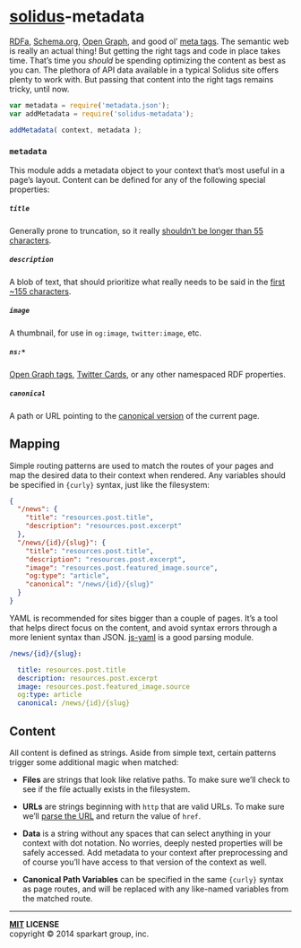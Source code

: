 # [solidus](http://github.com/solidusjs)-metadata

[RDFa][rdfa], [Schema.org][schema], [Open Graph][open], and good ol’ [meta tags][meta]. The semantic web is really an actual thing! But getting the right tags and code in place takes time. That’s time you _should_ be spending optimizing the content as best as you can. The plethora of API data available in a typical Solidus site offers plenty to work with. But passing that content into the right tags remains tricky, until now.

```js
var metadata = require('metadata.json');
var addMetadata = require('solidus-metadata');

addMetadata( context, metadata );
```

### `metadata`

This module adds a metadata object to your context that’s most useful in a page’s layout. Content can be defined for any of the following special properties:

##### `title`

Generally prone to truncation, so it really [shouldn’t be longer than 55 characters][seomoz-title].

##### `description`

A blob of text, that should prioritize what really needs to be said in the [first ~155 characters][seomoz-description].

##### `image`

A thumbnail, for use in `og:image`, `twitter:image`, etc.

##### `ns:*`

[Open Graph tags][open], [Twitter Cards][twitter], or any other namespaced RDF properties.

##### `canonical`

A path or URL pointing to the [canonical version][canonical] of the current page.


Mapping
-------

Simple routing patterns are used to match the routes of your pages and map the desired data to their context when rendered. Any variables should be specified in `{curly}` syntax, just like the filesystem:

```json
{
  "/news": {
    "title": "resources.post.title",
    "description": "resources.post.excerpt"
  },
  "/news/{id}/{slug}": {
    "title": "resources.post.title",
    "description": "resources.post.excerpt",
    "image": "resources.post.featured_image.source",
    "og:type": "article",
    "canonical": "/news/{id}/{slug}"
  }
}

```

YAML is recommended for sites bigger than a couple of pages. It’s a tool that helps direct focus on the content, and avoid syntax errors through a more lenient syntax than JSON. [js-yaml][js-yaml] is a good parsing module.

```yaml
/news/{id}/{slug}:

  title: resources.post.title
  description: resources.post.excerpt
  image: resources.post.featured_image.source
  og:type: article
  canonical: /news/{id}/{slug}
```


Content
-------

All content is defined as strings. Aside from simple text, certain patterns trigger some additional magic when matched:

 - **Files** are strings that look like relative paths. To make sure we’ll check to see if the file actually exists in the filesystem.

 - **URLs** are strings beginning with `http` that are valid URLs. To make sure we’ll [parse the URL][url] and return the value of `href`.
 
 - **Data** is a string without any spaces that can select anything in your context with dot notation. No worries, deeply nested properties will be safely accessed. Add metadata to your context after preprocessing and of course you’ll have access to that version of the context as well.

 - **Canonical Path Variables** can be specified in the same `{curly}` syntax as page routes, and will be replaced with any like-named variables from the matched route.


----
**[MIT](LICENSE) LICENSE** <br>
copyright &copy; 2014 sparkart group, inc.


[rdfa]: http://rdfa.info
[schema]: http://schema.org
[open]: http://ogp.me
[meta]: http://www.w3.org/TR/html5/document-metadata.html#the-meta-element
[twitter]: https://dev.twitter.com/cards

[type]: http://ogp.me/#types
[canonical]: https://support.google.com/webmasters/answer/139066?hl=en
[url]: http://nodejs.org/api/url.html

[seomoz-title]: http://moz.com/learn/seo/title-tag
[seomoz-description]: http://moz.com/learn/seo/meta-description

[js-yaml]: https://www.npmjs.com/package/js-yaml